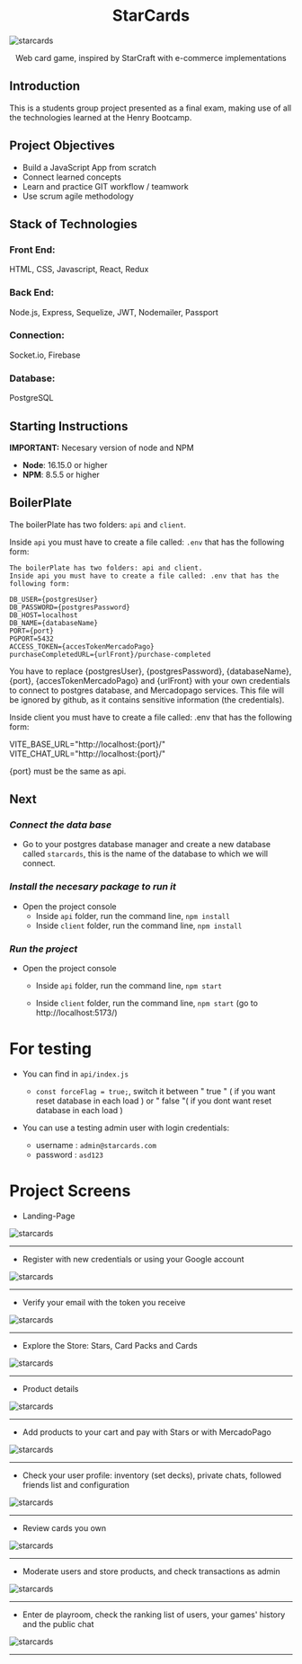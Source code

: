 <h1 align="center">StarCards</h1>
<img src="https://i.ibb.co/SfKhMg2/Sin-t-tulo-1-Mesa-de-trabajo-1.png" alt="starcards"/>
<p align="center">Web card game, inspired by StarCraft with e-commerce implementations</p>

## Introduction

This is a students group project presented as a final exam, making use of all the technologies learned at the Henry Bootcamp.


## Project Objectives

- Build a JavaScript App from scratch
- Connect learned concepts
- Learn and practice GIT workflow / teamwork
- Use scrum agile methodology

## Stack of Technologies

### Front End:
HTML, CSS, Javascript, React, Redux

### Back End:
Node.js, Express, Sequelize, JWT, Nodemailer, Passport

### Connection:
Socket.io, Firebase

### Database:
PostgreSQL

## **Starting Instructions** 

__IMPORTANT:__ Necesary version of node and NPM 

 * __Node__: 16.15.0 or higher
 * __NPM__: 8.5.5 or higher

 
## BoilerPlate

The boilerPlate has two folders: `api` and `client`.

Inside `api` you must have to create a file called: `.env` 
that has the following form: 

```
The boilerPlate has two folders: api and client.
Inside api you must have to create a file called: .env that has the following form:

DB_USER={postgresUser}
DB_PASSWORD={postgresPassword}
DB_HOST=localhost
DB_NAME={databaseName}
PORT={port}
PGPORT=5432
ACCESS_TOKEN={accesTokenMercadoPago}
purchaseCompletedURL={urlFront}/purchase-completed
```

You have to replace {postgresUser}, {postgresPassword}, {databaseName}, {port}, {accesTokenMercadoPago} and {urlFront} with your own credentials to connect to postgres database, and Mercadopago services. This file will be ignored by github, as it contains sensitive information (the credentials).

Inside client you must have to create a file called: .env that has the following form:

VITE_BASE_URL="http://localhost:{port}/"
VITE_CHAT_URL="http://localhost:{port}/"

{port} must be the same as api.

## Next 
### _Connect the data base_

 - Go to your postgres database manager and create a new database called `starcards`, this is the name of the database to which we will connect.

### _Install the necesary package to run it_

- Open the project console
    + Inside `api` folder, run the command line, `npm install`
    + Inside `client` folder, run the command line, `npm install` 

### _Run the project_

- Open the project console
    + Inside `api` folder, run the command line, `npm start`
        
    + Inside `client` folder, run the command line, `npm start` (go to http://localhost:5173/) 

# For testing

- You can find in `api/index.js`
    + `const forceFlag = true;`, switch it between " true " ( if you want reset database in each load ) or " false "( if you dont want reset database in each load ) 

- You can use a testing admin user with login credentials:
    + username : `admin@starcards.com`
    + password : `asd123`


# Project Screens 

- Landing-Page
<img src="https://i.ibb.co/BqKrKVT/Landing-Page.png" alt="starcards"/>
<hr></hr>

- Register with new credentials or using your Google account
<img src="https://i.ibb.co/JtKQfxT/Register.png" alt="starcards"/>
<hr></hr>

- Verify your email with the token you receive
<img src="https://i.ibb.co/XLDdGqz/Verification-Mail.png" alt="starcards"/>
<hr></hr>

- Explore the Store: Stars, Card Packs and Cards
<img src="https://i.ibb.co/WFsJ4Px/Cards-Store.png" alt="starcards"/>
<hr></hr>

- Product details
<img src="https://i.ibb.co/8NY2RPX/Pack-Detail.png" alt="starcards"/>
<hr></hr>

- Add products to your cart and pay with Stars or with MercadoPago
<img src="https://i.ibb.co/c6nxY5m/Cart.png" alt="starcards"/>
<hr></hr>

- Check your user profile: inventory (set decks), private chats, followed friends list and configuration
<img src="https://i.ibb.co/D4wP5m0/Profile.png" alt="starcards"/>
<hr></hr>

- Review cards you own
<img src="https://i.ibb.co/kDG52Wz/Album.png" alt="starcards"/>
<hr></hr>

- Moderate users and store products, and check transactions as admin
<img src="https://i.ibb.co/t8YSkHG/Admin.png" alt="starcards"/>
<hr></hr>

- Enter de playroom, check the ranking list of users, your games' history and the public chat
<img src="https://i.ibb.co/s1ZJzyV/Playroom.png" alt="starcards"/>
<hr></hr>
